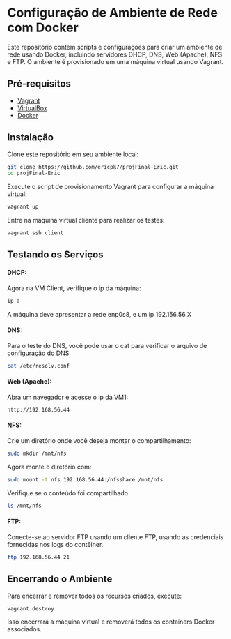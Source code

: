 # Configuração de Ambiente de Rede com Docker

Este repositório contém scripts e configurações para criar um ambiente de rede usando Docker, incluindo servidores DHCP, DNS, Web (Apache), NFS e FTP. O ambiente é provisionado em uma máquina virtual usando Vagrant.

## Pré-requisitos
* [Vagrant](https://www.vagrantup.com)
* [VirtualBox](https://www.virtualbox.org)
* [Docker](https://www.docker.com)

## Instalação
Clone este repositório em seu ambiente local:

```bash
git clone https://github.com/ericpk7/projFinal-Eric.git
cd projFinal-Eric
```

Execute o script de provisionamento Vagrant para configurar a máquina virtual:
```bash
vagrant up
```

Entre na máquina virtual cliente para realizar os testes:
```bash
vagrant ssh client
```

## Testando os Serviços

#### DHCP:

Agora na VM Client, verifique o ip da máquina:

```bash
ip a
```

A máquina deve apresentar a rede enp0s8, e um ip 192.156.56.X

#### DNS:

Para o teste do DNS, você pode usar o cat para verificar o arquivo de configuração do DNS:

```bash
cat /etc/resolv.conf
```

#### Web (Apache):

Abra um navegador e acesse o ip da VM1:

```http://192.168.56.44```

#### NFS:

Crie um diretório onde você deseja montar o compartilhamento:
```bash
sudo mkdir /mnt/nfs
```

Agora monte o diretório com:
```bash
sudo mount -t nfs 192.168.56.44:/nfsshare /mnt/nfs
```

Verifique se o conteúdo foi compartilhado
```bash
ls /mnt/nfs
```

#### FTP:

Conecte-se ao servidor FTP usando um cliente FTP, usando as credenciais fornecidas nos logs do contêiner.

```bash
ftp 192.168.56.44 21
```

## Encerrando o Ambiente
Para encerrar e remover todos os recursos criados, execute:

```bash
vagrant destroy
```

Isso encerrará a máquina virtual e removerá todos os containers Docker associados.


